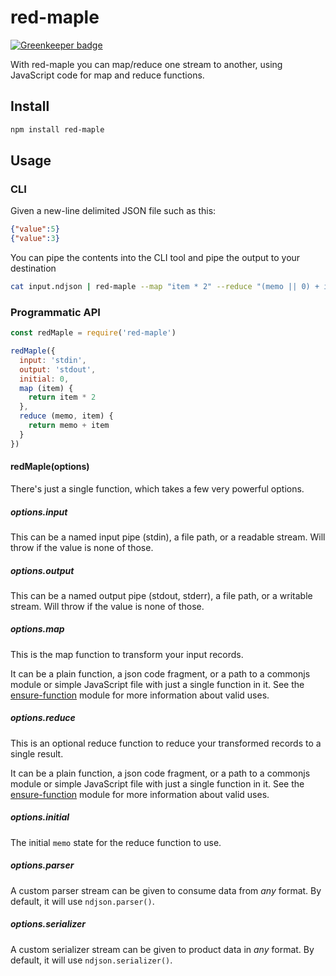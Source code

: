 # red-maple

[![Greenkeeper badge](https://badges.greenkeeper.io/Qard/red-maple.svg)](https://greenkeeper.io/)

With red-maple you can map/reduce one stream to another, using JavaScript code for map and reduce functions.

## Install

```sh
npm install red-maple
```

## Usage

### CLI

Given a new-line delimited JSON file such as this:

```json
{"value":5}
{"value":3}
```

You can pipe the contents into the CLI tool and pipe the output to your destination

```sh
cat input.ndjson | red-maple --map "item * 2" --reduce "(memo || 0) + item" > output.txt
```

### Programmatic API

```js
const redMaple = require('red-maple')

redMaple({
  input: 'stdin',
  output: 'stdout',
  initial: 0,
  map (item) {
    return item * 2
  },
  reduce (memo, item) {
    return memo + item
  }
})
```

#### redMaple(options)

There's just a single function, which takes a few very powerful options.

##### options.input

This can be a named input pipe (stdin), a file path, or a readable stream. Will throw if the value is none of those.

##### options.output

This can be a named output pipe (stdout, stderr), a file path, or a writable stream. Will throw if the value is none of those.

##### options.map

This is the map function to transform your input records.

It can be a plain function, a json code fragment, or a path to a commonjs module or simple JavaScript file with just a single function in it. See the [ensure-function](https://npmjs.org/package/ensure-function) module for more information about valid uses.

##### options.reduce

This is an optional reduce function to reduce your transformed records to a single result.

It can be a plain function, a json code fragment, or a path to a commonjs module or simple JavaScript file with just a single function in it. See the [ensure-function](https://npmjs.org/package/ensure-function) module for more information about valid uses.

##### options.initial

The initial `memo` state for the reduce function to use.

##### options.parser

A custom parser stream can be given to consume data from _any_ format. By default, it will use `ndjson.parser()`.

##### options.serializer

A custom serializer stream can be given to product data in _any_ format. By default, it will use `ndjson.serializer()`.